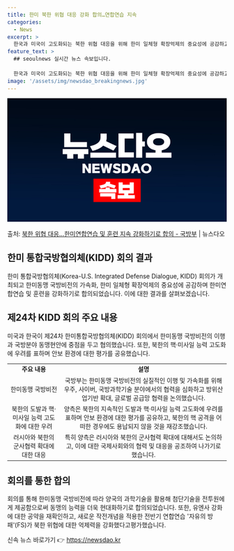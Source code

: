 ```yaml
---
title: 한미 북한 위협 대응 강화 합의…연합연습 지속
categories:
  - News
excerpt: >
  한국과 미국이 고도화되는 북한 위협 대응을 위해 한미 일체형 확장억제의 중요성에 공감하고, 한미연합연습 및 …
feature_text: >
  ## seoulnews 실시간 뉴스 속보입니다.

  한국과 미국이 고도화되는 북한 위협 대응을 위해 한미 일체형 확장억제의 중요성에 공감하고, 한미연합연습 및 …
image: '/assets/img/newsdao_breakingnews.jpg'
---
```


![뉴스다오 속보](/assets/img/newsdao_breakingnews.jpg)

<p>출처: <a href="https://newsdao.kr/3585" rel="dofollow">북한 위협 대응…한미연합연습 및 훈련 지속 강화하기로 합의 - 국방부</a> | 뉴스다오</p>

<h2 data-ke-size="size26">한미 통합국방협의체(KIDD) 회의 결과</h2>
<p data-ke-size="size16">한미 통합국방협의체(Korea-U.S. Integrated Defense Dialogue, KIDD) 회의가 개최되고 한미동맹 국방비전의 가속화, 한미 일체형 확장억제의 중요성에 공감하며 한미연합연습 및 훈련을 강화하기로 합의되었습니다. 이에 대한 결과를 살펴보겠습니다.</p>

<h2 data-ke-size="size26">제24차 KIDD 회의 주요 내용</h2>
<p data-ke-size="size16">미국과 한국이 제24차 한미통합국방협의체(KIDD) 회의에서 한미동맹 국방비전의 이행과 국방분야 동맹현안에 중점을 두고 협의했습니다. 또한, 북한의 핵·미사일 능력 고도화에 우려를 표하며 안보 환경에 대한 평가를 공유했습니다.</p>

<table style="width: 100%;">
<tbody>
<tr>
<td style="text-align: center; height: 17px;"><b>주요 내용</b></td>
<td style="text-align: center; height: 17px;"><b>설명</b></td>
</tr>
<tr>
<td style="text-align: center; height: 17px;">한미동맹 국방비전</td>
<td style="text-align: center; height: 17px;">국방부는 한미동맹 국방비전의 실질적인 이행 및 가속화를 위해 우주, 사이버, 국방과학기술 분야에서의 협력을 심화하고 방위산업기반 확대, 글로벌 공급망 협력을 논의했습니다.</td>
</tr>
<tr>
<td style="text-align: center; height: 17px;">북한의 도발과 핵·미사일 능력 고도화에 대한 우려</td>
<td style="text-align: center; height: 17px;">양측은 북한의 지속적인 도발과 핵·미사일 능력 고도화에 우려를 표하며 안보 환경에 대한 평가를 공유하고, 북한의 핵 공격을 어떠한 경우에도 용납되지 않을 것을 재강조했습니다.</td>
</tr>
<tr>
<td style="text-align: center; height: 17px;">러시아와 북한의 군사협력 확대에 대한 대응</td>
<td style="text-align: center; height: 17px;">특히 양측은 러시아와 북한의 군사협력 확대에 대해서도 논의하고, 이에 대한 국제사회와의 협력 및 대응을 공조하여 나가기로 했습니다.</td>
</tr>
</tbody>
</table>

<h2 data-ke-size="size26">회의를 통한 합의</h2>
<p data-ke-size="size16">회의를 통해 한미동맹 국방비전에 따라 양국의 과학기술을 활용해 첨단기술을 전투원에게 제공함으로써 동맹의 능력을 더욱 현대화하기로 합의되었습니다. 또한, 유엔사 강화에 대한 공약을 재확인하고, 새로운 작전개념을 적용한 전반기 연합연습 '자유의 방패'(FS)가 북한 위협에 대한 억제력을 강화했다고평가했습니다.</p> 

신속 뉴스 바로가기 👉 <a href="https://newsdao.kr" rel="dofollow">https://newsdao.kr</a>


